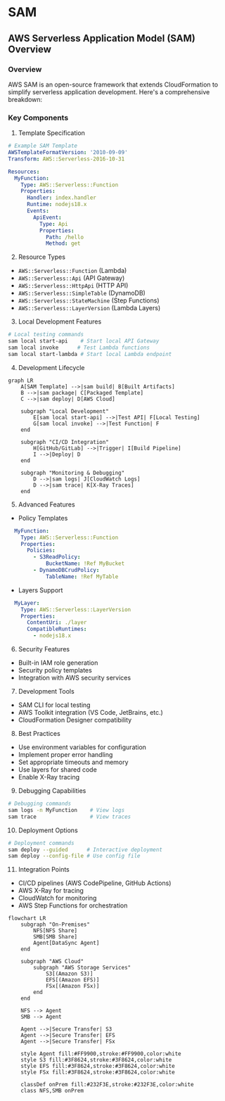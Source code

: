# SAM

## AWS Serverless Application Model (SAM) Overview

### Overview

AWS SAM is an open-source framework that extends CloudFormation to simplify serverless application development. Here's a comprehensive breakdown:

### Key Components

1. Template Specification

```yaml
# Example SAM Template
AWSTemplateFormatVersion: '2010-09-09'
Transform: AWS::Serverless-2016-10-31

Resources:
  MyFunction:
    Type: AWS::Serverless::Function
    Properties:
      Handler: index.handler
      Runtime: nodejs18.x
      Events:
        ApiEvent:
          Type: Api
          Properties:
            Path: /hello
            Method: get
```

2. Resource Types

* `AWS::Serverless::Function` (Lambda)
* `AWS::Serverless::Api` (API Gateway)
* `AWS::Serverless::HttpApi` (HTTP API)
* `AWS::Serverless::SimpleTable` (DynamoDB)
* `AWS::Serverless::StateMachine` (Step Functions)
* `AWS::Serverless::LayerVersion` (Lambda Layers)

3. Local Development Features

```bash
# Local testing commands
sam local start-api    # Start local API Gateway
sam local invoke      # Test Lambda functions
sam local start-lambda # Start local Lambda endpoint
```

4. Development Lifecycle

```mermaid
graph LR
    A[SAM Template] -->|sam build| B[Built Artifacts]
    B -->|sam package| C[Packaged Template]
    C -->|sam deploy| D[AWS Cloud]
    
    subgraph "Local Development"
        E[sam local start-api] -->|Test API| F[Local Testing]
        G[sam local invoke] -->|Test Function| F
    end
    
    subgraph "CI/CD Integration"
        H[GitHub/GitLab] -->|Trigger| I[Build Pipeline]
        I -->|Deploy| D
    end
    
    subgraph "Monitoring & Debugging"
        D -->|sam logs| J[CloudWatch Logs]
        D -->|sam trace| K[X-Ray Traces]
    end

```

5. Advanced Features

* Policy Templates

```yaml
  MyFunction:
    Type: AWS::Serverless::Function
    Properties:
      Policies:
        - S3ReadPolicy:
            BucketName: !Ref MyBucket
        - DynamoDBCrudPolicy:
            TableName: !Ref MyTable
```

* Layers Support

```yaml
  MyLayer:
    Type: AWS::Serverless::LayerVersion
    Properties:
      ContentUri: ./layer
      CompatibleRuntimes:
        - nodejs18.x
```

6. Security Features

* Built-in IAM role generation
* Security policy templates
* Integration with AWS security services

7. Development Tools

* SAM CLI for local testing
* AWS Toolkit integration (VS Code, JetBrains, etc.)
* CloudFormation Designer compatibility

8. Best Practices

* Use environment variables for configuration
* Implement proper error handling
* Set appropriate timeouts and memory
* Use layers for shared code
* Enable X-Ray tracing

9. Debugging Capabilities

```bash
# Debugging commands
sam logs -n MyFunction    # View logs
sam trace                 # View traces
```

10. Deployment Options

```bash
# Deployment commands
sam deploy --guided      # Interactive deployment
sam deploy --config-file # Use config file
```

11. Integration Points

* CI/CD pipelines (AWS CodePipeline, GitHub Actions)
* AWS X-Ray for tracing
* CloudWatch for monitoring
* AWS Step Functions for orchestration



```mermaid
flowchart LR
    subgraph "On-Premises"
        NFS[NFS Share]
        SMB[SMB Share]
        Agent[DataSync Agent]
    end

    subgraph "AWS Cloud"
        subgraph "AWS Storage Services"
            S3[(Amazon S3)]
            EFS[(Amazon EFS)]
            FSx[(Amazon FSx)]
        end
    end

    NFS --> Agent
    SMB --> Agent
    
    Agent -->|Secure Transfer| S3
    Agent -->|Secure Transfer| EFS
    Agent -->|Secure Transfer| FSx

    style Agent fill:#FF9900,stroke:#FF9900,color:white
    style S3 fill:#3F8624,stroke:#3F8624,color:white
    style EFS fill:#3F8624,stroke:#3F8624,color:white
    style FSx fill:#3F8624,stroke:#3F8624,color:white

    classDef onPrem fill:#232F3E,stroke:#232F3E,color:white
    class NFS,SMB onPrem
```
